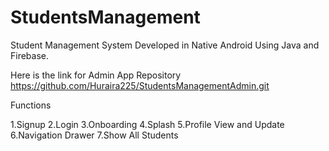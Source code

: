 # StudentsManagement
Student Management System Developed in Native Android Using Java and Firebase.

Here is the link for Admin App Repository https://github.com/Huraira225/StudentsManagementAdmin.git

Functions 

1.Signup
2.Login
3.Onboarding
4.Splash
5.Profile View and Update
6.Navigation Drawer
7.Show All Students


